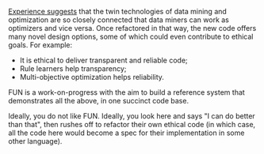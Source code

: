 [Experience suggests](/REFS#agrawal-2019) that the twin technologies
of data mining and optimization are so closely connected that 
data miners can work as
optimizers and vice versa. 
Once refactored in that way,
the new code offers many novel
design options,
some of which could even contribute to ethical goals. For example:

- It is ethical to deliver transparent and reliable code; 
- Rule learners help transparency; 
- Multi-objective optimization helps reliability.

FUN is a work-on-progress with the aim to build a reference system
that demonstrates all the above, in one succinct code base.  

Ideally, you do not like FUN. Ideally, 
you look here and says "I can do better than that", then
rushes off to refactor their own ethical code (in which case, all
the code here would become a spec for their implementation in  some
other language).



